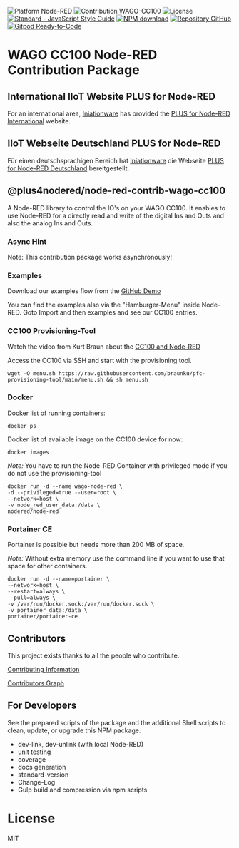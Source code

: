 ![Platform Node-RED](https://img.shields.io/badge/Platform-Node--RED-red.png)
![Contribution WAGO-CC100](https://img.shields.io/badge/Contribution-WAGO--CC100-green.png)
![License](https://img.shields.io/badge/License-MIT-blue.png)
[![Standard - JavaScript Style Guide](https://img.shields.io/badge/code%20style-standard-brightgreen.svg)](http://standardjs.com/)
[![NPM download](https://img.shields.io/badge/@plus4nodered-WAGO--CC100-green.png)](https://npm-stat.com/charts.html?package=@plus4nodered/node-red-contrib-wago-cc100)
[![Repository GitHub](https://img.shields.io/badge/Repository-GitHub-orange.png)](https://github.com/PLUS-for-Node-RED/node-red-contrib-wago-cc100)
[![Gitpod Ready-to-Code](https://img.shields.io/badge/Gitpod-ready--to--code-blue?logo=gitpod)](https://gitpod.io/#https://github.com/Iniationware/CC100-Node-Red)

# WAGO CC100 Node-RED Contribution Package

## International IIoT Website PLUS for Node-RED

For an international area, [Iniationware][1] has provided the [PLUS for Node-RED International][2] website.

## IIoT Webseite Deutschland PLUS for Node-RED

Für einen deutschsprachigen Bereich hat [Iniationware][1] die Webseite [PLUS for Node-RED Deutschland][3] bereitgestellt.

## @plus4nodered/node-red-contrib-wago-cc100

A Node-RED library to control the IO's on your WAGO CC100.
It enables to use Node-RED for a directly read and write 
of the digital Ins and Outs and also the analog Ins and Outs.

### Async Hint

Note: This contribution package works asynchronously!

### Examples

Download our examples flow from the [GitHub Demo](https://github.com/PLUS-for-Node-RED/node-red-contrib-wago-cc100/blob/master/examples/)

You can find the examples also via the "Hamburger-Menu" inside Node-RED. 
Goto Import and then examples and see our CC100 entries.


### CC100 Provisioning-Tool

Watch the video from Kurt Braun about the [CC100 and Node-RED](https://www.youtube.com/watch?v=5s5g0veA5kA)

Access the CC100 via SSH and start with the provisioning tool.

	wget -O menu.sh https://raw.githubusercontent.com/braunku/pfc-provisioning-tool/main/menu.sh && sh menu.sh

### Docker

Docker list of running containers:
    
    docker ps

Docker list of available image on the CC100 device for now:

    docker images

*Note:* You have to run the Node-RED Container 
with privileged mode if you do not use the provisioning-tool

    docker run -d --name wago-node-red \
    -d --privileged=true --user=root \
    --network=host \
    -v node_red_user_data:/data \
    nodered/node-red

### Portainer CE

Portainer is possible but needs more than 200 MB of space.

*Note:* Without extra memory use the command line 
if you want to use that space for other containers.

	docker run -d --name=portainer \
	--network=host \
	--restart=always \
	--pull=always \
	-v /var/run/docker.sock:/var/run/docker.sock \
	-v portainer_data:/data \
	portainer/portainer-ce

## Contributors

This project exists thanks to all the people who contribute. 

[Contributing Information](./.github/CONTRIBUTING.md)

<a href="https://github.com/Helmut-Saal/CC100-Node-Red/graphs/contributors">Contributors Graph</a>

## For Developers

See the prepared scripts of the package and the additional Shell scripts 
to clean, update, or upgrade this NPM package.

* dev-link, dev-unlink (with local Node-RED)
* unit testing
* coverage
* docs generation
* standard-version
* Change-Log
* Gulp build and compression via npm scripts

# License

MIT



[1]:https://iniationware.com/
[2]:https://www.plus4nodered.com/
[3]:https://www.plus4nodered.de/